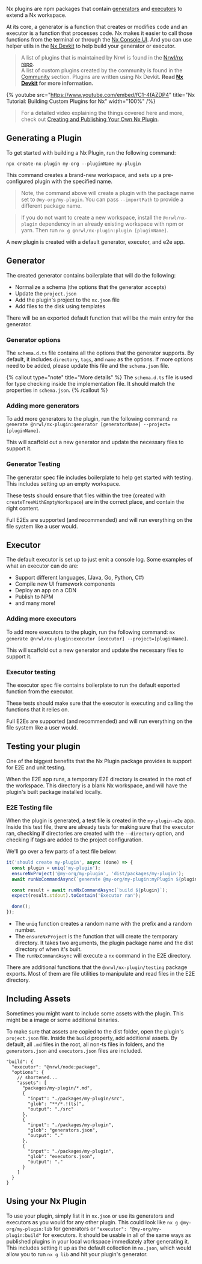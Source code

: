 Nx plugins are npm packages that contain [generators](/plugin-features/use-code-generators) and [executors](/plugin-features/use-task-executors) to extend a Nx workspace.

At its core, a generator is a function that creates or modifies code and an executor is a function that processes code.  Nx makes it easier to call those functions from the terminal or through the [Nx Console UI](/core-features/integrate-with-editors).  And you can use helper utils in the [Nx Devkit](/packages/devkit) to help build your generator or executor.

> A list of plugins that is maintained by Nrwl is found in the [Nrwl/nx repo](https://github.com/nrwl/nx/tree/master/packages). \
> A list of custom plugins created by the community is found in the [Community](/community) section.
> Plugins are written using Nx Devkit. **Read [Nx Devkit](/packages/devkit/documents/index) for more information.**

{% youtube
src="https://www.youtube.com/embed/fC1-4fAZDP4"
title="Nx Tutorial: Building Custom Plugins for Nx"
width="100%" /%}

> For a detailed video explaining the things covered here and more, check out [Creating and Publishing Your Own Nx Plugin](https://www.youtube.com/watch?v=vVT7Al01VZc).

## Generating a Plugin

To get started with building a Nx Plugin, run the following command:

```shell
npx create-nx-plugin my-org --pluginName my-plugin
```

This command creates a brand-new workspace, and sets up a pre-configured plugin with the specified name.

> Note, the command above will create a plugin with the package name set to `@my-org/my-plugin`. You can pass `--importPath` to provide a different package name.

> If you do not want to create a new workspace, install the `@nrwl/nx-plugin` dependency in an already existing workspace with npm or yarn. Then run `nx g @nrwl/nx-plugin:plugin [pluginName]`.

A new plugin is created with a default generator, executor, and e2e app.

## Generator

The created generator contains boilerplate that will do the following:

- Normalize a schema (the options that the generator accepts)
- Update the `project.json`
- Add the plugin's project to the `nx.json` file
- Add files to the disk using templates

There will be an exported default function that will be the main entry for the generator.

### Generator options

The `schema.d.ts` file contains all the options that the generator supports. By default, it includes `directory`, `tags`, and `name` as the options. If more options need to be added, please update this file and the `schema.json` file.

{% callout type="note" title="More details" %}
The `schema.d.ts` file is used for type checking inside the implementation file. It should match the properties in `schema.json`.
{% /callout %}

### Adding more generators

To add more generators to the plugin, run the following command:
`nx generate @nrwl/nx-plugin:generator [generatorName] --project=[pluginName]`.

This will scaffold out a new generator and update the necessary files to support it.

### Generator Testing

The generator spec file includes boilerplate to help get started with testing. This includes setting up an empty workspace.

These tests should ensure that files within the tree (created with `createTreeWithEmptyWorkspace`) are in the correct place, and contain the right content.

Full E2Es are supported (and recommended) and will run everything on the file system like a user would.

## Executor

The default executor is set up to just emit a console log. Some examples of what an executor can do are:

- Support different languages, (Java, Go, Python, C#)
- Compile new UI framework components
- Deploy an app on a CDN
- Publish to NPM
- and many more!

### Adding more executors

To add more executors to the plugin, run the following command:
`nx generate @nrwl/nx-plugin:executor [executor] --project=[pluginName]`.

This will scaffold out a new generator and update the necessary files to support it.

### Executor testing

The executor spec file contains boilerplate to run the default exported function from the executor.

These tests should make sure that the executor is executing and calling the functions that it relies on.

Full E2Es are supported (and recommended) and will run everything on the file system like a user would.

## Testing your plugin

One of the biggest benefits that the Nx Plugin package provides is support for E2E and unit testing.

When the E2E app runs, a temporary E2E directory is created in the root of the workspace. This directory is a blank Nx workspace, and will have the plugin's built package installed locally.

### E2E Testing file

When the plugin is generated, a test file is created in the `my-plugin-e2e` app. Inside this test file, there are already tests for making sure that the executor ran, checking if directories are created with the `--directory` option, and checking if tags are added to the project configuration.

We'll go over a few parts of a test file below:

```typescript
it('should create my-plugin', async (done) => {
  const plugin = uniq('my-plugin');
  ensureNxProject('@my-org/my-plugin', 'dist/packages/my-plugin');
  await runNxCommandAsync(`generate @my-org/my-plugin:myPlugin ${plugin}`);

  const result = await runNxCommandAsync(`build ${plugin}`);
  expect(result.stdout).toContain('Executor ran');

  done();
});
```

- The `uniq` function creates a random name with the prefix and a random number.
- The `ensureNxProject` is the function that will create the temporary directory. It takes two arguments, the plugin package name and the dist directory of when it's built.
- The `runNxCommandAsync` will execute a `nx` command in the E2E directory.

There are additional functions that the `@nrwl/nx-plugin/testing` package exports. Most of them are file utilities to manipulate and read files in the E2E directory.

## Including Assets

Sometimes you might want to include some assets with the plugin. This might be a image or some additional binaries.

To make sure that assets are copied to the dist folder, open the plugin's `project.json` file. Inside the `build` property, add additional assets. By default, all `.md` files in the root, all non-ts files in folders, and the `generators.json` and `executors.json` files are included.

```jsonc {% fileName="project.json" %}
"build": {
  "executor": "@nrwl/node:package",
  "options": {
    // shortened...
    "assets": [
      "packages/my-plugin/*.md",
      {
        "input": "./packages/my-plugin/src",
        "glob": "**/*.!(ts)",
        "output": "./src"
      },
      {
        "input": "./packages/my-plugin",
        "glob": "generators.json",
        "output": "."
      },
      {
        "input": "./packages/my-plugin",
        "glob": "executors.json",
        "output": "."
      }
    ]
  }
}
```

## Using your Nx Plugin

To use your plugin, simply list it in `nx.json` or use its generators and executors as you would for any other plugin. This could look like `nx g @my-org/my-plugin:lib` for generators or `"executor": "@my-org/my-plugin:build"` for executors. It should be usable in all of the same ways as published plugins in your local workspace immediately after generating it. This includes setting it up as the default collection in `nx.json`, which would allow you to run `nx g lib` and hit your plugin's generator.
